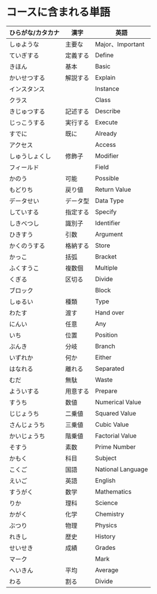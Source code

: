 # コースに含まれる単語

| ひらがな/カタカナ | 漢字 | 英語 |
| --------- | --------- | ------------------- |
| しゅような | 主要な | Major、Important |
| ていぎする | 定義する | Define |
| きほん | 基本 | Basic |
| かいせつする | 解説する | Explain |
| インスタンス |  | Instance |
| クラス |  | Class |
| きじゅつする | 記述する | Describe |
| じっこうする | 実行する | Execute |
| すでに | 既に | Already |
| アクセス |  | Access |
| しゅうしょくし | 修飾子 | Modifier |
| フィールド |  | Field |
| かのう | 可能 | Possible |
| もどりち | 戻り値 | Return Value  |
| データせい | データ型 | Data Type |
| していする | 指定する | Specify |
| しきべつし | 識別子 | Identifier |
| ひきすう | 引数 | Argument |
| かくのうする | 格納する | Store |
| かっこ | 括弧 | Bracket |
| ふくすうこ | 複数個 | Multiple |
| くぎる | 区切る | Divide |
| ブロック |  | Block |
| しゅるい | 種類 | Type |
| わたす | 渡す | Hand over |
| にんい | 任意 | Any |
| いち | 位置 | Position |
| ぶんき | 分岐 | Branch |
| いずれか | 何か | Either |
| はなれる | 離れる | Separated |
| むだ | 無駄 | Waste |
| よういする | 用意する | Prepare |
| すうち | 数値 | Numerical Value |
| じじょうち | 二乗値 | Squared Value |
| さんじょうち | 三乗値 | Cubic Value |
| かいじょうち | 階乗値 | Factorial Value |
| そすう | 素数 | Prime Number |
| かもく | 科目 | Subject |
| こくご | 国語 | National Language |
| えいご | 英語 | English |
| すうがく | 数学 | Mathematics |
| りか | 理科 | Science |
| かがく | 化学 | Chemistry |
| ぶつり | 物理 | Physics |
| れきし | 歴史 | History |
| せいせき | 成績 | Grades |
| マーク |  | Mark |
| へいきん | 平均 | Average |
| わる | 割る | Divide |
